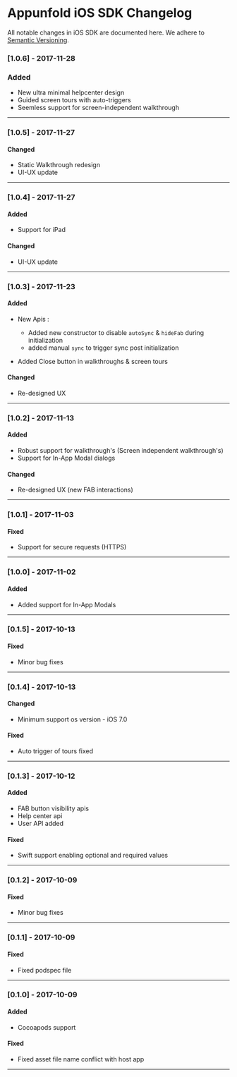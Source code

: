 # Appunfold iOS SDK Changelog

All notable changes in iOS SDK are documented here. We adhere to
[Semantic Versioning](http://semver.org/spec/v2.0.0.html).

### [1.0.6] - 2017-11-28

### Added

 * New ultra minimal helpcenter design 
 * Guided screen tours with auto-triggers
 * Seemless support for screen-independent walkthrough

---

### [1.0.5] - 2017-11-27

#### Changed

* Static Walkthrough redesign
* UI-UX update

---

### [1.0.4] - 2017-11-27

#### Added

* Support for iPad
 
#### Changed

* UI-UX update

---

### [1.0.3] - 2017-11-23

#### Added

* New Apis :

  * Added new constructor to disable `autoSync` & `hideFab` during initialization
  * added manual `sync` to trigger sync post initialization

* Added Close button in walkthroughs & screen tours

#### Changed

* Re-designed UX

---

### [1.0.2] - 2017-11-13

#### Added

* Robust support for walkthrough's (Screen independent walkthrough's)
* Support for In-App Modal dialogs

#### Changed

* Re-designed UX (new FAB interactions)

---

### [1.0.1] - 2017-11-03

#### Fixed

* Support for secure requests (HTTPS)

---

### [1.0.0] - 2017-11-02

#### Added

* Added support for In-App Modals

---

### [0.1.5] - 2017-10-13

#### Fixed

* Minor bug fixes

---

### [0.1.4] - 2017-10-13

#### Changed

* Minimum support os version - iOS 7.0

#### Fixed

* Auto trigger of tours fixed

---

### [0.1.3] - 2017-10-12

#### Added

* FAB button visibility apis
* Help center api
* User API added

#### Fixed

* Swift support enabling optional and required values

---

### [0.1.2] - 2017-10-09

#### Fixed

* Minor bug fixes

---

### [0.1.1] - 2017-10-09

#### Fixed

* Fixed podspec file

---

### [0.1.0] - 2017-10-09

#### Added

* Cocoapods support

#### Fixed

* Fixed asset file name conflict with host app

---

